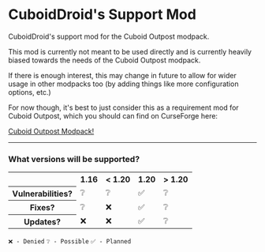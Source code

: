 # CuboidDroid's Support Mod

CuboidDroid's support mod for the Cuboid Outpost modpack.

This mod is currently not meant to be used directly and is 
currently heavily biased towards the needs of the Cuboid Outpost
modpack.

If there is enough interest, this may change in future to allow 
for wider usage in other modpacks too (by adding things like more
configuration options, etc.)

For now though, it's best to just consider this as a requirement 
mod for Cuboid Outpost, which you should can find on CurseForge
here:

[Cuboid Outpost Modpack!](https://www.curseforge.com/minecraft/modpacks/cuboid-outpost)

---

### What versions will be supported?

<table>
	<tr>
		<td></td>
		<th>1.16</th>
		<th>< 1.20</th>
		<th>1.20</th>
		<th>> 1.20</th>
	<tr>
	<tr>
		<th>Vulnerabilities?</th>
		<td>❔</td>
		<td>❔</td>
		<td>✅</td>
		<td>❔</td>
	<tr>
	<tr>
		<th>Fixes?</th>
		<td>❔</td>
		<td>❌</td>
		<td>✅</td>
		<td>❔</td>
	<tr>
	<tr>
		<th>Updates?</th>
		<td>❌</td>
		<td>❌</td>
		<td>✅</td>
		<td>❔</td>
	<tr>
</table>

`❌ - Denied`
`❔ - Possible`
`✅ - Planned`
